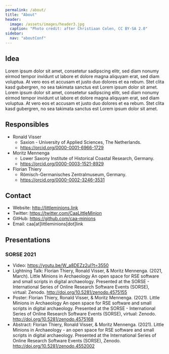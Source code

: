 ```yaml
---
permalink: /about/
title: "About"
header:
  image: /assets/images/header3.jpg
  caption: "Photo credit: after Christiaan Colen, CC BY-SA 2.0"
sidebar:
  nav: "aboutConf"
---
```


## Idea

Lorem ipsum dolor sit amet, consetetur sadipscing elitr, sed diam nonumy eirmod tempor invidunt ut labore et dolore magna aliquyam erat, sed diam voluptua. At vero eos et accusam et justo duo dolores et ea rebum. Stet clita kasd gubergren, no sea takimata sanctus est Lorem ipsum dolor sit amet. Lorem ipsum dolor sit amet, consetetur sadipscing elitr, sed diam nonumy eirmod tempor invidunt ut labore et dolore magna aliquyam erat, sed diam voluptua. At vero eos et accusam et justo duo dolores et ea rebum. Stet clita kasd gubergren, no sea takimata sanctus est Lorem ipsum dolor sit amet.

## Responsibles

-   Ronald Visser
    -   Saxion - University of Applied Sciences, The Netherlands.
    -   <https://orcid.org/0000-0001-6966-1729>
-   Moritz Mennenga
    -   Lower Saxony Institute of Historical Coastal Research, Germany.
    -   <https://orcid.org/0000-0003-1521-8929>
-   Florian Thiery
    -   Römisch-Germanisches Zentralmuseum, Germany.
    -   <https://orcid.org/0000-0002-3246-3531>

## Contact

-   Website: <http://littleminions.link>
-   Twitter: <https://twitter.com/CaaLittleMinion>
-   GitHub: <https://github.com/caa-minions>
-   Email: caa[at]littleminions[dot]link

## Presentations

### SORSE 2021

-   Video: <https://youtu.be/W_a8DEZz2uI?t=3550>
-   Lightning Talk: Florian Thiery, Ronald Visser, & Moritz Mennenga. (2021, March). Little Minions in Archaeology An open space for RSE software and small scripts in digital archaeology. Presented at the SORSE - International Series of Online Research Software Events (SORSE), virtual: Zenodo. <http://doi.org/10.5281/zenodo.4575155>
-   Poster: Florian Thiery, Ronald Visser, & Moritz Mennenga. (2021). Little Minions in Archaeology An open space for RSE software and small scripts in digital archaeology. Presented at the SORSE - International Series of Online Research Software Events (SORSE), virtual: Zenodo. <http://doi.org/10.5281/zenodo.4575168>
-   Abstract: Florian Thiery, Ronald Visser, & Moritz Mennenga. (2021). Little Minions in Archaeology - an open space for RSE software and small scripts in digital archaeology. Presented at the International Series of Online Research Software Events (SORSE), Zenodo. <http://doi.org/10.5281/zenodo.4552002>
